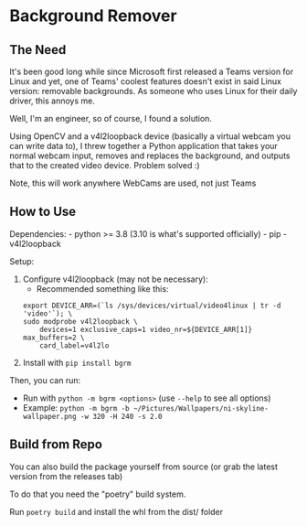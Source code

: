 # Background Remover

## The Need

It's been good long while since Microsoft first released a Teams version for Linux and yet, one of Teams' coolest features doesn't exist in said Linux version: removable backgrounds. As someone who uses Linux for their daily driver, this annoys me.

Well, I'm an engineer, so of course, I found a solution.

Using OpenCV and a v4l2loopback device (basically a virtual webcam you can write data to), I threw together a Python application that takes your normal webcam input, removes and replaces the background, and outputs that to the created video device. Problem solved :)

Note, this will work anywhere WebCams are used, not just Teams

## How to Use

Dependencies:
    - python >= 3.8 (3.10 is what's supported officially)
    - pip
    - v4l2loopback

Setup:
1. Configure v4l2loopback (may not be necessary):
    - Recommended something like this:
    ```
    export DEVICE_ARR=(`ls /sys/devices/virtual/video4linux | tr -d 'video'`); \
    sudo modprobe v4l2loopback \
        devices=1 exclusive_caps=1 video_nr=${DEVICE_ARR[1]} max_buffers=2 \
        card_label=v4l2lo
    ```
2. Install with `pip install bgrm`

Then, you can run: 
- Run with `python -m bgrm <options>` (use `--help` to see all options)
- Example: `python -m bgrm -b ~/Pictures/Wallpapers/ni-skyline-wallpaper.png -w 320 -H 240 -s 2.0`

## Build from Repo

You can also build the package yourself from source (or grab the latest version from the releases tab)

To do that you need the "poetry" build system.

Run `poetry build` and install the whl from the dist/ folder
